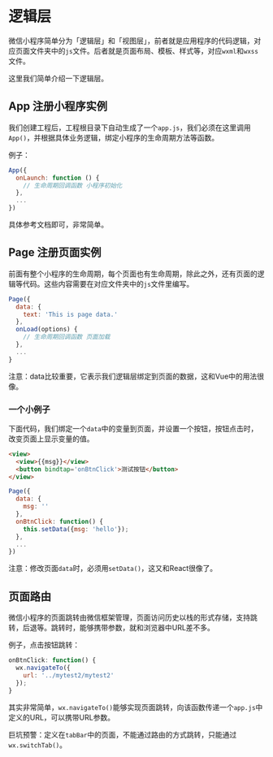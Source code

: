# 逻辑层

微信小程序简单分为「逻辑层」和「视图层」，前者就是应用程序的代码逻辑，对应页面文件夹中的`js`文件。后者就是页面布局、模板、样式等，对应`wxml`和`wxss`文件。

这里我们简单介绍一下逻辑层。

## App 注册小程序实例

我们创建工程后，工程根目录下自动生成了一个`app.js`，我们必须在这里调用`App()`，并根据具体业务逻辑，绑定小程序的生命周期方法等函数。

例子：
```javascript
App({
  onLaunch: function () {
    // 生命周期回调函数 小程序初始化
  },
  ...
})
```

具体参考文档即可，非常简单。

## Page 注册页面实例

前面有整个小程序的生命周期，每个页面也有生命周期，除此之外，还有页面的逻辑等代码。这些内容需要在对应文件夹中的`js`文件里编写。

```javascript
Page({
  data: {
    text: 'This is page data.'
  },
  onLoad(options) {
    // 生命周期回调函数 页面加载
  },
  ...
}
```

注意：data比较重要，它表示我们逻辑层绑定到页面的数据，这和Vue中的用法很像。

### 一个小例子

下面代码，我们绑定一个`data`中的变量到页面，并设置一个按钮，按钮点击时，改变页面上显示变量的值。

```html
<view>
  <view>{{msg}}</view>
  <button bindtap='onBtnClick'>测试按钮</button>
</view>
```

```javascript
Page({
  data: {
    msg: ''
  },
  onBtnClick: function() {
    this.setData({msg: 'hello'});
  },
  ...
})
```

注意：修改页面`data`时，必须用`setData()`，这又和React很像了。

## 页面路由

微信小程序的页面跳转由微信框架管理，页面访问历史以栈的形式存储，支持跳转，后退等。跳转时，能够携带参数，就和浏览器中URL差不多。

例子，点击按钮跳转：
```javascript
onBtnClick: function() {
  wx.navigateTo({
    url: '../mytest2/mytest2'
  });
}
```

其实非常简单，`wx.navigateTo()`能够实现页面跳转，向该函数传递一个`app.js`中定义的URL，可以携带URL参数。

巨坑预警：定义在`tabBar`中的页面，不能通过路由的方式跳转，只能通过`wx.switchTab()`。
